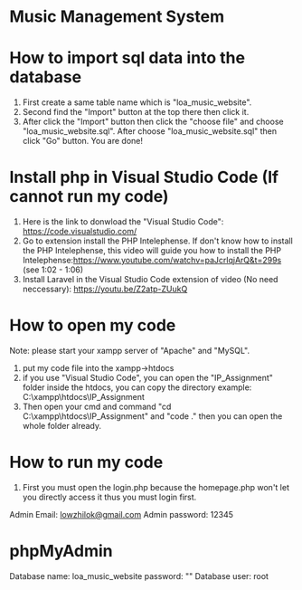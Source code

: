 # Music Management System

How to import sql data into the database
=========================================
1. First create a same table name which is "loa_music_website".
2. Second find the "Import" button at the top there then click it.
3. After click the "Import" button then click the "choose file" and choose "loa_music_website.sql".    After choose "loa_music_website.sql" then click "Go" button. You are done!

Install php in Visual Studio Code (If cannot run my code)
==========================================================
1. Here is the link to donwload the "Visual Studio Code": https://code.visualstudio.com/
2. Go to extension install the PHP Intelephense. If don't know how to install the PHP Intelephense, this video will guide you how to install       the PHP Intelephense:https://www.youtube.com/watchv=paJcrlqjArQ&t=299s (see 1:02 - 1:06)
3. Install Laravel in the Visual Studio Code extension of video (No need neccessary): https://youtu.be/Z2atp-ZUukQ

How to open my code
====================
Note: please start your xampp server of "Apache" and "MySQL".

1. put my code file into the xampp->htdocs
2. if you use "Visual Studio Code", you can open the "IP_Assignment" folder inside the htdocs, you can copy the directory example: C:\xampp\htdocs\IP_Assignment
3. Then open your cmd and command "cd C:\xampp\htdocs\IP_Assignment" and "code ." then you can open the whole folder already.

How to run my code
====================
1. First you must open the login.php because the homepage.php won't let you directly access it thus you must login first.

Admin Email: lowzhilok@gmail.com
Admin password: 12345



phpMyAdmin 
==========
Database name: loa_music_website
password: ""
Database user: root

